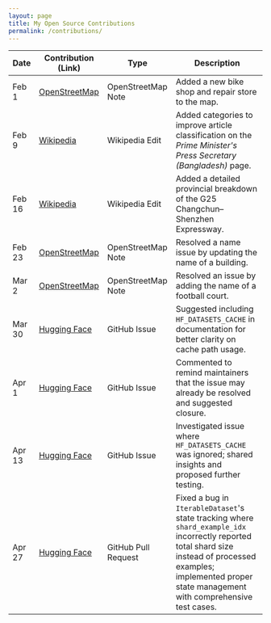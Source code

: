 ```yaml
---
layout: page
title: My Open Source Contributions
permalink: /contributions/
---
```


<!--
Type of the contribution should be "Wikipedia edit", "OpenStreet Map feature", "Documentation", "Course website", "Blog",
"Browser Add-on", etc.

The description should include a brief summary of what you did.

The link should bring us to a public page that shows your contribution. 
-->

| Date   | Contribution (Link)                                                                 | Type               | Description                                                                                                     |
|--------|--------------------------------------------------------------------------------------|--------------------|-----------------------------------------------------------------------------------------------------------------|
| Feb 1  | [OpenStreetMap](https://www.openstreetmap.org/note/4610491)                         | OpenStreetMap Note | Added a new bike shop and repair store to the map.                                                              |
| Feb 9  | [Wikipedia](https://en.wikipedia.org/wiki/Special:Contributions/Harry-Yang040518)   | Wikipedia Edit     | Added categories to improve article classification on the *Prime Minister's Press Secretary (Bangladesh)* page. |
| Feb 16 | [Wikipedia](https://en.wikipedia.org/wiki/Special:Contributions/Harry-Yang040518)   | Wikipedia Edit     | Added a detailed provincial breakdown of the G25 Changchun–Shenzhen Expressway.                                |
| Feb 23 | [OpenStreetMap](https://www.openstreetmap.org/note/4481417#map=18/39.987380/116.399438&layers=N) | OpenStreetMap Note | Resolved a name issue by updating the name of a building.                                                       |
| Mar 2  | [OpenStreetMap](https://www.openstreetmap.org/note/4500592#map=17/39.971241/116.309938&layers=N) | OpenStreetMap Note | Resolved an issue by adding the name of a football court.                                                       |
| Mar 30 | [Hugging Face](https://github.com/huggingface/datasets/issues/7457)                 | GitHub Issue       | Suggested including `HF_DATASETS_CACHE` in documentation for better clarity on cache path usage.               |
| Apr 1  | [Hugging Face](https://github.com/huggingface/datasets/issues/6848)                 | GitHub Issue       | Commented to remind maintainers that the issue may already be resolved and suggested closure.                   |
| Apr 13  | [Hugging Face](https://github.com/huggingface/datasets/issues/7480)                 | GitHub Issue       | Investigated issue where `HF_DATASETS_CACHE` was ignored; shared insights and proposed further testing.         |
| Apr 27 | [Hugging Face](https://github.com/huggingface/datasets/pull/7539)                   | GitHub Pull Request | Fixed a bug in `IterableDataset`'s state tracking where `shard_example_idx` incorrectly reported total shard size instead of processed examples; implemented proper state management with comprehensive test cases.      |
